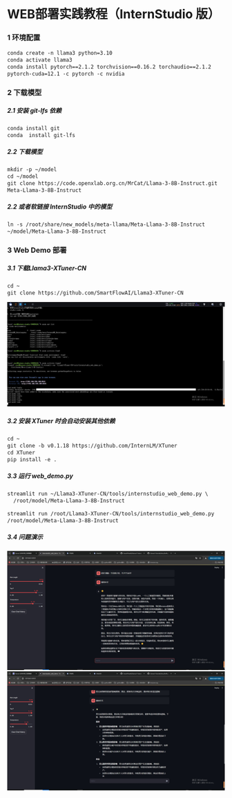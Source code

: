 # WEB部署实践教程（InternStudio 版）
### 1 环境配置
```shell
conda create -n llama3 python=3.10
conda activate llama3
conda install pytorch==2.1.2 torchvision==0.16.2 torchaudio==2.1.2 pytorch-cuda=12.1 -c pytorch -c nvidia

```
### 2 下载模型
##### 2.1 安装 git-lfs 依赖
```shell
conda install git
conda  install git-lfs
```
##### 2.2 下载模型
```shell
mkdir -p ~/model
cd ~/model
git clone https://code.openxlab.org.cn/MrCat/Llama-3-8B-Instruct.git Meta-Llama-3-8B-Instruct
```
##### 2.2 或者软链接 InternStudio 中的模型
```shell
ln -s /root/share/new_models/meta-llama/Meta-Llama-3-8B-Instruct ~/model/Meta-Llama-3-8B-Instruct
```
### 3 Web Demo 部署
##### 3.1 下载Llama3-XTuner-CN
```shell
cd ~
git clone https://github.com/SmartFlowAI/Llama3-XTuner-CN
```
<img src =".\imgs\ls1-1.png">

##### 3.2 安装 XTuner 时会自动安装其他依赖
```shell
cd ~
git clone -b v0.1.18 https://github.com/InternLM/XTuner
cd XTuner
pip install -e .
```
##### 3.3 运行 web_demo.py
```shell
streamlit run ~/Llama3-XTuner-CN/tools/internstudio_web_demo.py \
  /root/model/Meta-Llama-3-8B-Instruct
```
```shell
streamlit run /root/Llama3-XTuner-CN/tools/internstudio_web_demo.py  /root/model/Meta-Llama-3-8B-Instruct
```
##### 3.4 问题演示
<img src =".\imgs\ls1-2.png">

<img src =".\imgs\ls1-3.png">
